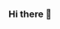 ### Hi there 👋

<!--
**dnfupgradey/dnfupgradey** is a ✨ _special_ ✨ repository because its `README.md` (this file) appears on your GitHub profile.

Here are some ideas to get you started:

- 🔭 I’m currently working on chair
- 🌱 I’m currently learning dl and quantum computing
- 👯 I’m looking to collaborate on nlp
- 🤔 I’m looking for help with data 
- 💬 Ask me about things of crosstalk
- 📫 How to reach me: dnfupgradey.github.io
 
